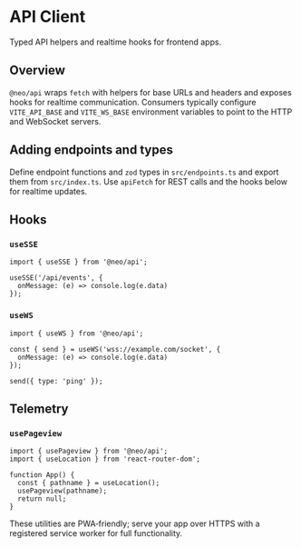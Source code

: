 # API Client

Typed API helpers and realtime hooks for frontend apps.

## Overview

`@neo/api` wraps `fetch` with helpers for base URLs and headers and exposes
hooks for realtime communication. Consumers typically configure
`VITE_API_BASE` and `VITE_WS_BASE` environment variables to point to the HTTP
and WebSocket servers.

## Adding endpoints and types

Define endpoint functions and `zod` types in `src/endpoints.ts` and export them
from `src/index.ts`. Use `apiFetch` for REST calls and the hooks below for
realtime updates.

## Hooks

### `useSSE`

```tsx
import { useSSE } from '@neo/api';

useSSE('/api/events', {
  onMessage: (e) => console.log(e.data)
});
```

### `useWS`

```tsx
import { useWS } from '@neo/api';

const { send } = useWS('wss://example.com/socket', {
  onMessage: (e) => console.log(e.data)
});

send({ type: 'ping' });
```

## Telemetry

### `usePageview`

```tsx
import { usePageview } from '@neo/api';
import { useLocation } from 'react-router-dom';

function App() {
  const { pathname } = useLocation();
  usePageview(pathname);
  return null;
}
```

These utilities are PWA‑friendly; serve your app over HTTPS with a registered
service worker for full functionality.
